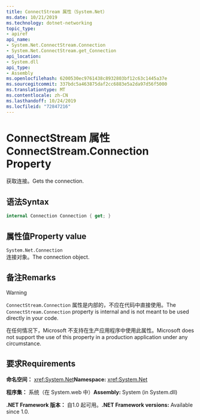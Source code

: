 ```yaml
---
title: ConnectStream 属性（System.Net）
ms.date: 10/21/2019
ms.technology: dotnet-networking
topic_type:
- apiref
api_name:
- System.Net.ConnectStream.Connection
- System.Net.ConnectStream.get_Connection
api_location:
- System.dll
api_type:
- Assembly
ms.openlocfilehash: 6200530ec9761438c8932803bf12c63c1445a37e
ms.sourcegitcommit: 337bdc5a463875daf2cc6883e5a2da97d56f5000
ms.translationtype: MT
ms.contentlocale: zh-CN
ms.lasthandoff: 10/24/2019
ms.locfileid: "72847216"
---
```

# <a name="connectstreamconnection-property"></a><span data-ttu-id="99d13-102">ConnectStream 属性</span><span class="sxs-lookup"><span data-stu-id="99d13-102">ConnectStream.Connection Property</span></span>

<span data-ttu-id="99d13-103">获取连接。</span><span class="sxs-lookup"><span data-stu-id="99d13-103">Gets the connection.</span></span>

## <a name="syntax"></a><span data-ttu-id="99d13-104">语法</span><span class="sxs-lookup"><span data-stu-id="99d13-104">Syntax</span></span>

```csharp
internal Connection Connection { get; }
```

## <a name="property-value"></a><span data-ttu-id="99d13-105">属性值</span><span class="sxs-lookup"><span data-stu-id="99d13-105">Property value</span></span>

`System.Net.Connection`  
<span data-ttu-id="99d13-106">连接对象。</span><span class="sxs-lookup"><span data-stu-id="99d13-106">The connection object.</span></span>

## <a name="remarks"></a><span data-ttu-id="99d13-107">备注</span><span class="sxs-lookup"><span data-stu-id="99d13-107">Remarks</span></span>

> [!WARNING]
> <span data-ttu-id="99d13-108">`ConnectStream.Connection` 属性是内部的，不应在代码中直接使用。</span><span class="sxs-lookup"><span data-stu-id="99d13-108">The `ConnectStream.Connection` property is internal and is not meant to be used directly in your code.</span></span>
>
> <span data-ttu-id="99d13-109">在任何情况下，Microsoft 不支持在生产应用程序中使用此属性。</span><span class="sxs-lookup"><span data-stu-id="99d13-109">Microsoft does not support the use of this property in a production application under any circumstance.</span></span>

## <a name="requirements"></a><span data-ttu-id="99d13-110">要求</span><span class="sxs-lookup"><span data-stu-id="99d13-110">Requirements</span></span>

<span data-ttu-id="99d13-111">**命名空间：** <xref:System.Net></span><span class="sxs-lookup"><span data-stu-id="99d13-111">**Namespace:** <xref:System.Net></span></span>

<span data-ttu-id="99d13-112">**程序集：** 系统（在 System.web 中）</span><span class="sxs-lookup"><span data-stu-id="99d13-112">**Assembly:** System (in System.dll)</span></span>

<span data-ttu-id="99d13-113">**.NET Framework 版本：** 自1.0 起可用。</span><span class="sxs-lookup"><span data-stu-id="99d13-113">**.NET Framework versions:** Available since 1.0.</span></span>
